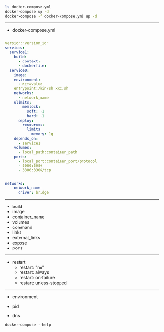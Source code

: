 




```sh
ls docker-compose.yml
docker-compose up -d
docker-compose -f docker-compose.yml up -d

```


---
- docker-compose.yml

```yml

version:"version_id"
services:
  service1:
    build:
      - context:
      - dockerfile:
  service0:
    image:
    environment:
      - KEY=value
    entrypoint:/bin/sh xxx.sh
    networks:
      - network_name
    ulimits:
        memlock:
          soft: -1
          hard: -1
      deploy:
        resources:
          limits:
            memory: 1g
    depends_on:
      - service1
    volumes:
      - local_path:container_path
    ports:
      - local_port:container_port/protocol
      - 8080:8080
      - 3306:3306/tcp


networks:
    network_name:
      driver: bridge

```


---

- build
- image
- container_name
- volumes
- command
- links
- external_links
- expose
- ports


---
- restart
    - restart: "no"
    - restart: always
    - restart: on-failure
    - restart: unless-stopped

---
- environment

- pid

- dns


```
docker-compose --help

```